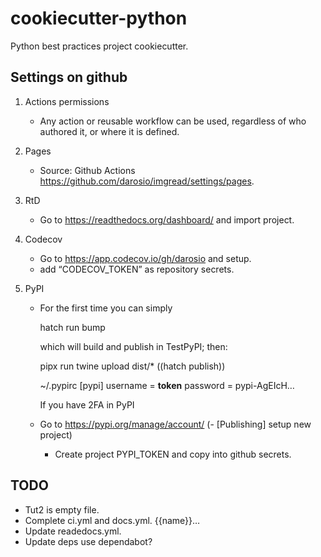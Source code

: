 # cookiecutter-python

Python best practices project cookiecutter.

## Settings on github

1. Actions permissions

   - Any action or reusable workflow can be used, regardless of who authored it,
     or where it is defined.

2. Pages

   - Source: Github Actions <https://github.com/darosio/imgread/settings/pages>.

3. RtD

   - Go to <https://readthedocs.org/dashboard/> and import project.

4. Codecov

   - Go to <https://app.codecov.io/gh/darosio> and setup.
   - add “CODECOV_TOKEN” as repository secrets.

5. PyPI

   - For the first time you can simply

     hatch run bump

     which will build and publish in TestPyPI; then:

     pipx run twine upload dist/\*
     ((hatch publish))

     ~/.pypirc
     [pypi]
     username = **token**
     password = pypi-AgEIcH…

     If you have 2FA in PyPI

   - Go to <https://pypi.org/manage/account/>
     (- [Publishing] setup new project)
     - Create project PYPI_TOKEN and copy into github secrets.

## TODO

- Tut2 is empty file.
- Complete ci.yml and docs.yml. {{name}}…
- Update readedocs.yml.
- Update deps use dependabot?
